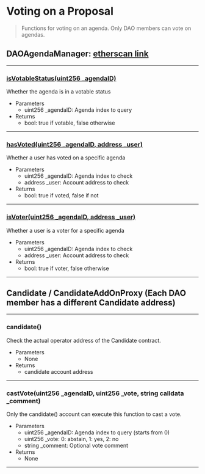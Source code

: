 # Voting on a Proposal
> Functions for voting on an agenda.
> Only DAO members can vote on agendas.

## DAOAgendaManager: [etherscan link](https://etherscan.io/address/0xcD4421d082752f363E1687544a09d5112cD4f484)

---

### [isVotableStatus(uint256 _agendaID)](https://etherscan.io/address/0xcD4421d082752f363E1687544a09d5112cD4f484#readContract#F18)

Whether the agenda is in a votable status

- Parameters
  - uint256 _agendaID: Agenda index to query
- Returns
  - bool: true if votable, false otherwise

*********


### [hasVoted(uint256 _agendaID, address _user)](https://etherscan.io/address/0xcD4421d082752f363E1687544a09d5112cD4f484#readContract#F17)

Whether a user has voted on a specific agenda

- Parameters
  - uint256 _agendaID: Agenda index to check
  - address _user: Account address to check
- Returns
  - bool: true if voted, false if not

*********

### [isVoter(uint256 _agendaID, address _user)](https://etherscan.io/address/0xcD4421d082752f363E1687544a09d5112cD4f484#readContract#F19)

Whether a user is a voter for a specific agenda

- Parameters
  - uint256 _agendaID: Agenda index to check
  - address _user: Account address to check
- Returns
  - bool: true if voter, false otherwise

*********


## Candidate / CandidateAddOnProxy  (Each DAO member has a different Candidate address)

*********

### candidate()
Check the actual operator address of the Candidate contract.

- Parameters
  - None
- Returns
  - candidate account address

*********


### castVote(uint256 _agendaID, uint256 _vote, string calldata _comment)

Only the candidate() account can execute this function to cast a vote.

- Parameters
  - uint256 _agendaID: Agenda index to query (starts from 0)
  - uint256 _vote: 0: abstain, 1: yes, 2: no
  - string _comment: Optional vote comment
- Returns
  - None

*********


